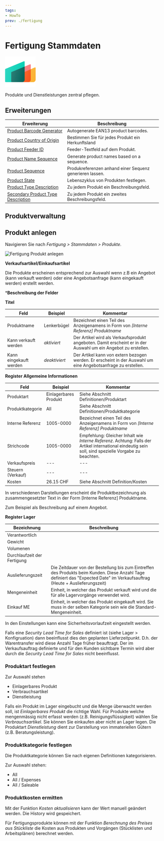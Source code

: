 ```yaml
---
tags:
- HowTo
prev: ./fertigung
---
```

# Fertigung Stammdaten
![icons_odoo_mrp](assets/icons_odoo_mrp.png)

Produkte und Dienstleistungen zentral pflegen.

## Erweiterungen

| Erweiterung                                                                       | Beschreibung                                             |
| --------------------------------------------------------------------------------- | -------------------------------------------------------- |
| [Product Barcode Generator](Product%20Barcode%20Generator.md)                     | Autogenerate EAN13 product barcodes.                     |
| [Product Country of Origin](Product%20Country%20of%20Origin.md)                   | Bestimmen Sie für jedes Produkt ein Herkunftsland        |
| [Product Feeder ID](Product%20Feeder%20ID.md)                                     | Feeder-Textfeld auf dem Produkt.                         |
| [Product Name Sequence](Product%20Name%20Sequence.md)                             | Generate product names based on a sequence.              |
| [Product Sequence](Product%20Sequence.md)                                         | Produkreferenzen anhand einer Sequenz generieren lassen. |
| [Product State](Product%20State.md)                                               | Lebenszyklus von Produkten festlegen.                    |
| [Product Type Description](Product%20Type%20Description.md)                       | Zu jedem Produkt ein Beschreibungsfeld.                  |
| [Secondary Product Type Description](Secondary%20Product%20Type%20Description.md) | Zu jedem Produkt ein zweites Beschreibungsfeld.          |

## Produktverwaltung

## Produkt anlegen

Navigieren Sie nach *Fertigung > Stammdaten > Produkte*.

![Fertigung Produkt anlegen](assets/Fertigung%20Produkt%20anlegen.png)

**Verkaufsartikel/Einkaufsartikel**

Die Produkte erscheinen entsprechend zur Auswahl wenn z.B ein Angebot (kann verkauft werden) oder eine Angebotsanfrage (kann eingekauft werden) erstellt werden.

***Beschreibung der Felder**

**Titel**

| Feld                   | Beispiel      | Kommentar                                                                                                      |
| ---------------------- | ------------- | -------------------------------------------------------------------------------------------------------------- |
| Produktname            | Lenkerbügel   | Bezeichnet einen Teil des Anzeigenamens in Form von *[Interne Referenz] Produktname*                           |
| Kann verkauft werden   | *aktiviert*   | Der Artikel wird als Verkaufsprodukt angeboten. Damit erscheint er in der Auswahl um ein Angebot zu erstellen. |
| Kann eingekauft werden | *deaktiviert* | Der Artikel kann von extern bezogen werden. Er erscheint in der Auswahl um eine Angebotsanfrage zu erstellen.  |

**Register Allgemeine Informationen**

| Feld              | Beispiel              | Kommentar                                                                                                                                             |
| ----------------- | --------------------- | ----------------------------------------------------------------------------------------------------------------------------------------------------- |
| Produktart        | Einlagerbares Produkt | Siehe Abschnitt Definitionen/Produktart                                                                                                               |
| Produktkategorie  | All                   | Siehe Abschnitt Definitionen/Produktkategorie                                                                                                         |
| Interne Referenz  | 1005-0000             | Bezeichnet einen Teil des Anzeigenamens in Form von *[Interne Referenz] Produktname*                                                                  |
| Strichcode        | 1005-0000             | Empfehlung: Gleicher Inhalt wie *Interne Referenz*. Achtung: Falls der Artikel international eindeutig sein soll, sind spezielle Vorgabe zu beachten. |
| Verkaufspreis     | ---                   | ---                                                                                                                                                   |
| Steuern (Verkauf) | ---                   | ---                                                                                                                                                   |
| Kosten            | 26.15 CHF             | Siehe Abschnitt Definition/Kosten                                                                                                                     |

In verschiedenen Darstellungen erscheint die Produktbezeichnung als zusammengesetzter Text in der Form \[Interne Referenz\] Produktname.

Zum Beispiel als Beschreibung auf einem Angebot.

**Register Lager**

| Bezeichnung                 | Beschreibung                                                                                                                                                                 |
| --------------------------- | ---------------------------------------------------------------------------------------------------------------------------------------------------------------------------- |
| Verantwortlich              |                                                                                                                                                                              |
| Gewicht                     |                                                                                                                                                                              |
| Volumenen                   |                                                                                                                                                                              |
| Durchlaufzeit der Fertigung |                                                                                                                                                                              |
| Auslieferungszeit           | Die Zeitdauer von der Bestellung bis zum Eintreffen des Produkts beim Kunden. Diese Anzahl Tage definiert das "Expected Date" im Verkaufsauftrag (Heute + Auslieferungszeit) |
| Mengeneinheit | Einheit, in welcher das Produkt verkauft wird und die für alle Lagervorgänge verwendet wird.
| Einkauf ME  | Einheit, in welcher das Produkt eingekauft wird. Sie muss in der selben Kategorie sein wie die Standard-Mengeneinheit.

In den Einstellungen kann eine Sicherheitsvorlaufzeit eingestellt werden.

Falls eine *Security Lead Time for Sales* definiert ist (siehe Lager > Konfigruation) dann beeinflusst dies den geplanten Lieferzeitpunkt. D.h. der Warentransfer wird diese Anzahl Tage früher beauftragt. Der im Verkaufsauftrag definierte und für den Kunden sichtbare Termin wird aber durch die *Security Lead Time for Sales* nicht beeinflusst.

### Produktart festlegen

Zur Auswahl stehen 
* Einlagerbares Produkt
* Verbrauchsartikel
* Dienstleistung

Falls ein Produkt im Lager eingebucht und die Menge überwacht werden soll, ist *Einlagerbares Produkt* die richtige Wahl. Für Produkte welche mengenmässig nicht erfasst werden (z.B. Reinigungsflüssigkeit) wählen Sie *Verbrauchsartikel*. Sie können Sie einkaufen aber nicht an Lager legen. Die Produktart *Dienstleistung* dient zur Darstellung von immateriellen Gütern (z.B. Beratungsleistung).

### Produktkategorie festlegen

Die Produktkategorie können Sie nach eigenen Definitionen kategorisieren.

Zur Auswahl stehen:
* All
* All / Expenses
* All / Saleable

### Produktkosten ermitten

Mit der Funktion *Kosten aktualisieren* kann der Wert manuell geändert werden. Die History wird gespeichert.

Für Fertigungsprodukte können mit der Funktion *Berechnung des Preises aus Stückliste* die Kosten aus Produkten und Vorgängen (Stücklisten und Arbeitsplänen) berechnet werden.


